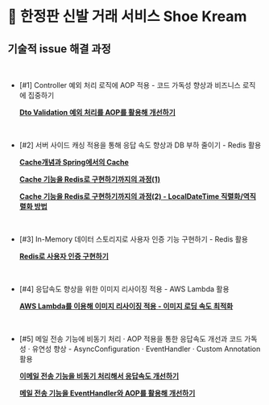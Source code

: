 # 👟 한정판 신발 거래 서비스 Shoe Kream

## 기술적 issue 해결 과정

<br>

* [#1] Controller 예외 처리 로직에 AOP 적용 -  코드 가독성 향상과 비즈니스 로직에 집중하기

  [**Dto Validation 예외 처리를 AOP를 활용해 개선하기**](https://inkyu-yoon.github.io/docs/Language/SpringBoot/ValidationAop)

<br>

* [#2] 서버 사이드 캐싱 적용을 통해 응답 속도 향상과 DB 부하 줄이기 - Redis 활용

  [**Cache개념과 Spring에서의 Cache**](https://percyfrank.github.io/springboot/Cache01/)  
  
  [**Cache 기능을 Redis로 구현하기까지의 과정(1)**](https://percyfrank.github.io/springboot/Cache02/)  
  
  [**Cache 기능을 Redis로 구현하기까지의 과정(2) - LocalDateTime 직렬화/역직렬화 방법**](https://percyfrank.github.io/springboot/Cache03/)  

<br>

* [#3] In-Memory 데이터 스토리지로 사용자 인증 기능 구현하기 - Redis 활용

  [**Redis로 사용자 인증 구현하기**](https://inkyu-yoon.github.io/docs/Language/SpringBoot/RedisAndAuth)


<br>

* [#4] 응답속도 향상을 위한 이미지 리사이징 적용 - AWS Lambda 활용

  [**AWS Lambda를 이용해 이미지 리사이징 적용 - 이미지 로딩 속도 최적화**](https://percyfrank.github.io/springboot/Lambda01/)



<br>

* [#5] 메일 전송 기능에 비동기 처리 · AOP 적용을 통한 응답속도 개선과 코드 가독성 · 유연성 향상  - AsyncConfiguration · EventHandler · Custom Annotation 활용  

  [**이메일 전송 기능을 비동기 처리해서 응답속도 개선하기**](https://inkyu-yoon.github.io/docs/Language/SpringBoot/EmailAsync)  
  
  [**메일 전송 기능을 EventHandler와 AOP를 활용해 개선하기**](https://inkyu-yoon.github.io/docs/Language/SpringBoot/EmailAop)



